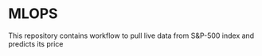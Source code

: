 # MLOPS
This repository contains workflow to pull live data from S&P-500 index and predicts its price
 
